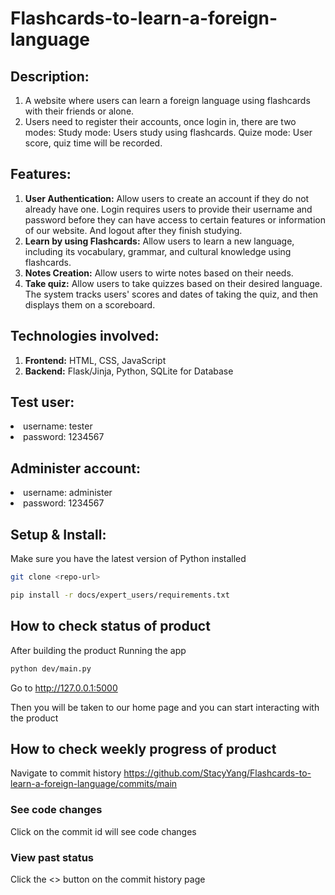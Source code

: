# Flashcards-to-learn-a-foreign-language
## Description: 
1. A website where users can learn a foreign language using flashcards with their friends or alone. 
2. Users need to register their accounts, once login in, there are two modes:
    Study mode: Users study using flashcards.
    Quize mode: User score, quiz time will be recorded.
    
## Features: 
1. **User Authentication:** Allow users to create an account if they do not already have one. Login requires users to provide their username and password before they can have access to certain features or information of our website. And logout after they finish studying.
2. **Learn by using Flashcards:** Allow users to learn a new language, including its vocabulary, grammar, and cultural knowledge using flashcards. 
3. **Notes Creation:** Allow users to wirte notes based on their needs.
4. **Take quiz:**  Allow users to take quizzes based on their desired language. The system tracks users' scores and dates of taking the quiz, and then displays them on a scoreboard.

## Technologies involved:
1. **Frontend:** HTML, CSS, JavaScript
2. **Backend:** Flask/Jinja, Python, SQLite for Database

## Test user:
<li>username: tester
<li>password: 1234567

## Administer account:
<li>username: administer
<li>password: 1234567

## Setup & Install:
Make sure you have the latest version of Python installed

```bash
git clone <repo-url>
```

```bash
pip install -r docs/expert_users/requirements.txt
```

## How to check status of product
After building the product
Running the app
```bash
python dev/main.py
```
Go to http://127.0.0.1:5000

Then you will be taken to our home page and you can start interacting with the product

## How to check weekly progress of product
Navigate to commit history https://github.com/StacyYang/Flashcards-to-learn-a-foreign-language/commits/main

### See code changes
Click on the commit id will see code changes

### View past status
Click the <> button on the commit history page

